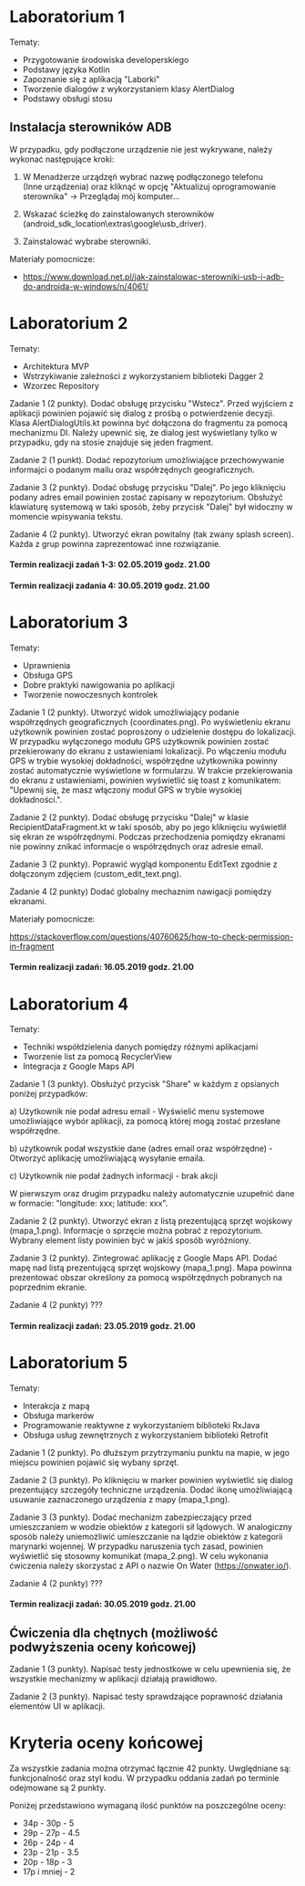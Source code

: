 # Laboratorium 1 

Tematy:

- Przygotowanie środowiska developerskiego
- Podstawy języka Kotlin
- Zapoznanie się z aplikacją "Laborki" 
- Tworzenie dialogów z wykorzystaniem klasy AlertDialog
- Podstawy obsługi stosu

## Instalacja sterowników ADB

W przypadku, gdy podłączone urządzenie nie jest wykrywane, należy wykonać następujące kroki:

1. W Menadżerze urządzęń wybrać nazwę podłączonego telefonu<br/> (Inne urządzenia) oraz kliknąć w opcję "Aktualizuj oprogramowanie sterownika" -> Przeglądaj mój komputer...

2. Wskazać ścieżkę do zainstalowanych sterowników (android_sdk_location\extras\google\usb_driver).

3. Zainstalować wybrabe sterowniki.

Materiały pomocnicze:

- https://www.download.net.pl/jak-zainstalowac-sterowniki-usb-i-adb-do-androida-w-windows/n/4061/

# Laboratorium 2

Tematy: 

- Architektura MVP
- Wstrzykiwanie zależności z wykorzystaniem biblioteki Dagger 2
- Wzorzec Repository

Zadanie 1 (2 punkty). Dodać obsługę przycisku "Wstecz". Przed wyjściem z aplikacji powinien pojawić się dialog z prośbą o potwierdzenie decyzji. Klasa AlertDialogUtils.kt powinna być dołączona do fragmentu za pomocą mechanizmu DI. Należy upewnić się, że dialog jest wyświetlany tylko w przypadku, gdy na stosie znajduje się jeden fragment. 

Zadanie 2 (1 punkt). Dodać repozytorium umożliwiające przechowywanie informajci o podanym mailu oraz współrzędnych geograficznych.

Zadanie 3 (2 punkty). Dodać obsługę przycisku "Dalej". Po jego kliknięciu podany adres email powinien zostać zapisany w repozytorium.  Obsłużyć klawiaturę systemową w taki sposób, żeby przycisk "Dalej" był widoczny w momencie wpisywania tekstu. 

Zadanie 4 (2 punkty). Utworzyć ekran powitalny (tak zwany splash screen). Każda z grup powinna zaprezentować inne rozwiązanie. 


#### Termin realizacji zadań 1-3: 02.05.2019 godz. 21.00
#### Termin realizacji zadania 4: 30.05.2019 godz. 21.00


# Laboratorium 3

Tematy:

- Uprawnienia
- Obsługa GPS
- Dobre praktyki nawigowania po aplikacji
- Tworzenie nowoczesnych kontrolek

Zadanie 1 (2 punkty). Utworzyć widok umożliwiający podanie współrzędnych geograficznych (coordinates.png). Po wyświetleniu ekranu użytkownik powinien zostać poproszony o udzielenie dostępu do lokalizacji. W przypadku wyłączonego modułu GPS użytkownik powinien zostać przekierowany do ekranu z ustawieniami lokalizacji. Po włączeniu modułu GPS w trybie wysokiej dokładności, współrzędne użytkownika powinny zostać automatycznie wyświetlone w formularzu. W trakcie przekierowania do ekranu z ustawieniami, powinien wyświetlić się toast z komunikatem: "Upewnij się, że masz włączony moduł GPS w trybie wysokiej dokładności.".

Zadanie 2 (2 punkty). Dodać obsługę przycisku "Dalej" w klasie RecipientDataFragment.kt w taki sposób, aby po jego kliknięciu wyświetlił się ekran ze współrzędnymi. Podczas przechodzenia pomiędzy ekranami nie powinny znikać informacje o współrzędnych oraz adresie email. 

Zadanie 3 (2 punkty). Poprawić wygląd komponentu EditText zgodnie z dołączonym zdjęciem (custom_edit_text.png).

Zadanie 4 (2 punkty) Dodać globalny mechaznim nawigacji pomiędzy ekranami.

Materiały pomocnicze:

https://stackoverflow.com/questions/40760625/how-to-check-permission-in-fragment

#### Termin realizacji zadań: 16.05.2019 godz. 21.00


# Laboratorium 4

Tematy: 

- Techniki współdzielenia danych pomiędzy różnymi aplikacjami
- Tworzenie list za pomocą RecyclerView
- Integracja z Google Maps API

Zadanie 1 (3 punkty). Obsłużyć przycisk "Share" w każdym z opsianych poniżej przypadków:

a) Użytkownik nie podał adresu email -  Wyświelić menu systemowe umożliwiające wybór aplikacji, za pomocą której mogą zostać przesłane współrzędne.

b) użytkownik podał wszystkie dane (adres email oraz współrzędne) - Otworzyć aplikację umożliwiającą wysyłanie emaila.

c) Użytkownik nie podał żadnych informacji - brak akcji

W pierwszym oraz drugim przypadku należy automatycznie uzupełnić dane w formacie: "longitude: xxx; latitude: xxx".

Zadanie 2 (2 punkty). Utworzyć ekran z listą prezentującą sprzęt wojskowy (mapa_1.png). Informacje o sprzęcie można pobrać z repozytorium. Wybrany element listy powinien być w jakiś sposób wyróżniony.  

Zadanie 3 (2 punkty). Zintegrować aplikację z Google Maps API. Dodać mapę nad listą prezentującą sprzęt wojskowy (mapa_1.png). Mapa powinna prezentować obszar określony za pomocą współrzędnych pobranych na poprzednim ekranie. 

Zadanie 4 (2 punkty) ???

#### Termin realizacji zadań: 23.05.2019 godz. 21.00


# Laboratorium 5

Tematy:

- Interakcja z mapą
- Obsługa markerów
- Programowanie reaktywne z wykorzystaniem biblioteki RxJava
- Obsługa usług zewnętrznych z wykorzystaniem biblioteki Retrofit

Zadanie 1 (2 punkty). Po dłuższym przytrzymaniu punktu na mapie, w jego miejscu powinien pojawić się wybany sprzęt. 

Zadanie 2 (3 punkty). Po kliknięciu w marker powinien wyświetlić się dialog prezentujący szczegóły techniczne urządzenia. Dodać ikonę umożliwiającą usuwanie zaznaczonego urządzenia z mapy (mapa_1.png). 

Zadanie 3 (3 punkty). Dodać mechanizm zabezpieczający przed umieszczaniem w wodzie obiektów z kategorii sił lądowych. W analogiczny sposób należy uniemożliwić umieszczanie na lądzie obiektów z kategorii marynarki wojennej. W przypadku naruszenia tych zasad, powinien wyświetlić się stosowny komunikat (mapa_2.png). W celu wykonania ćwiczenia należy skorzystać z API o nazwie On Water (https://onwater.io/).

Zadanie 4 (2 punkty) ???

#### Termin realizacji zadań: 30.05.2019 godz. 21.00


## Ćwiczenia dla chętnych (możliwość podwyższenia oceny końcowej)

Zadanie 1 (3 punkty). Napisać testy jednostkowe w celu upewnienia się, że wszystkie mechanizmy w aplikacji działają prawidłowo.

Zadanie 2 (3 punkty). Napisać testy sprawdzające poprawność działania elementów UI w aplikacji.

# Kryteria oceny końcowej

Za wszystkie zadania można otrzymać łącznie 42 punkty. Uwględniane są: funkcjonalność oraz styl kodu. W przypadku oddania zadań po terminie odejmowane są 2 punkty.

Poniżej przedstawiono wymaganą ilość punktów na poszczególne oceny:

- 34p - 30p - 5
- 29p - 27p - 4.5
- 26p - 24p - 4
- 23p - 21p - 3.5
- 20p - 18p - 3
- 17p i mniej - 2

